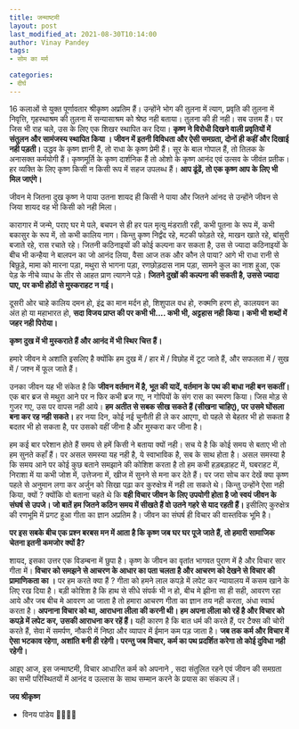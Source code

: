 ```yaml
---
title: जन्माष्टमी
layout: post
last_modified_at: 2021-08-30T10:14:00
author: Vinay Pandey
tags:
- सोम का मर्म

categories:
- दीर्घ
---
```

16 कलाओं से युक्त पूर्णावतार श्रीकृष्ण अप्रतिम हैं। उन्होंने भोग की तुलना में त्याग, प्रवृति की तुलना में निवृत्ति, गृहस्थाश्रम की तुलना में सन्यासाश्रम को श्रेष्ठ नही बताया। तुलना की ही नही। सब उत्तम हैं। पर जिस भी राह चले, उस के लिए एक शिखर स्थापित कर दिया। **कृष्ण ने विरोधी दिखने वाली प्रवृतियों में संतुलन और सामंजस्य स्थापित किया । जीवन में इतनी विविधता और ऐसी समग्रता, दोनों ही कहीं और दिखाई नही पड़ती।** उद्धव के कृष्ण ज्ञानी हैं, तो राधा के कृष्ण प्रेमी हैं। सूर के बाल गोपाल हैं, तो तिलक के अनासक्त कर्मयोगी हैं।  कृष्णमूर्ति के कृष्ण दार्शनिक हैं तो ओशो के कृष्ण आनंद एवं उत्सव के जीवंत प्रतीक। हर व्यक्ति के लिए कृष्ण किसी न किसी रूप में सहज उपलब्ध हैं। **आप ढूंढें, तो एक कृष्ण आप के लिए भी मिल जाएंगे।**

जीवन मे जितना दुख कृष्ण ने पाया उतना शायद ही किसी ने पाया और जितने आंनद से उन्होंने जीवन से जिया शायद वह भी किसी को नही मिला।  

कारागार में जन्मे, पराए घर मे पले, बचपन से ही हर पल मृत्यु मंडराती रही, कभी पूतना के रूप में, कभी बकासुर के रूप में, तो कभी कालिय नाग। किन्तु कृष्ण निर्द्वंद रहे, मटकी फोड़ते रहे, माखन खाते रहे, बांसुरी बजाते रहे, रास रचाते रहे। जितनी कठिनाइयों की कोई कल्पना कर सकता है, उस से ज्यादा कठिनाइयों के बीच भी कन्हैया ने बालपन का जो आनंद लिया, वैसा आज तक और कौन ले पाया? आगे भी राधा रानी से बिछुड़े, मामा को मारना पड़ा, मथुरा से भागना पड़ा, रणछोड़दास नाम पड़ा, सामने कुल का नाश हुआ, एक पेड़ के नीचे व्याध के तीर से आहत प्राण त्यागने पड़े। **जितने दुखों की कल्पना की सकती है, उससे ज्यादा पाए, पर कभी होंठों से मुस्कराहट न गई।**

दूसरी ओर चाहे कालिय दमन हो, इंद्र का मान मर्दन हो, शिशुपाल वध हो, रुक्मणि हरण हो, कालयवन का अंत हो या महाभारत हो, **सदा विजय प्राप्त की पर कभी भी.... कभी भी, अट्टहास नही किया। कभी भी शब्दों में जहर नही पिरोया।**

**कृष्ण दुख में भी मुस्कराते हैं और आनंद में भी स्थिर चित्त हैं।** 

हमारे जीवन मे अशांति इसलिए है क्योंकि हम दुख में / हार में / विछोह में टूट जाते हैं, और सफलता में / सुख में / जश्न में फूल जाते हैं। 

उनका जीवन यह भी संकेत है कि **जीवन वर्तमान में है, भूत की यादें, वर्तमान के पथ की बाधा नही बन सकतीं।** एक बार ब्रज से मथुरा आने पर न फिर कभी ब्रज गए, न गोपियों के संग रास का स्मरण किया। जिस मोड़ से गुजर गए, उस पर वापस नही आये। **हम अतीत से सबक सीख सकते हैं (सीखना चाहिए), पर उसमे घोंसला बना कर रह नही सकते।** हर नया दिन, कोई नई चुनौती ही ले कर आएगा, वो पहले से बेहतर भी हो सकता है बदतर भी हो सकता है, पर उसको वहीं जीना है और मुस्करा कर जीना है। 

हम कई बार परेशान होते हैं समय से हमें किसी ने बताया क्यों नही। सच ये है कि कोई समय से बताए भी तो हम सुनते कहाँ हैं। पर असल समस्या यह नही है, ये स्वाभाविक है, सब के साथ होता है। असल समस्या है कि समय आने पर कोई कुछ बताने समझाने की कोशिश करता है तो हम कभी हड़बड़ाहट में, घबराहट में, निराशा में या कभी जोश में, उत्तेजना में, खीज में सुनने से मना कर देते हैं। पर जरा सोच कर देखें क्या कृष्ण पहले से अनुमान लगा कर अर्जुन को सिखा पढ़ा कर कुरुक्षेत्र में नही ला सकते थे। किन्तु उन्होंने ऐसा नही किया, क्यों ? क्योंकि वो बताना चहते थे कि **वही विचार जीवन के लिए उपयोगी होता है जो स्वयं जीवन के संघर्ष से उपजे। जो बातें हम जितने कठिन समय में सीखते हैं वो उतने गहरे से याद रहती हैं।** इसीलिए कुरुक्षेत्र की रणभूमि में प्रगट हुआ गीता का ज्ञान अप्रतिम है। जीवन का संघर्ष ही विचार की वास्तविक भूमि है। 

**पर इस सबके बीच एक प्रश्न बरबस मन में आता है कि कृष्ण जब घर घर पूजे जाते हैं,  तो हमारी सामाजिक चेतना इतनी कमजोर क्यों है?** 

शायद, इसका उत्तर एक विडम्बना में छुपा है। कृष्ण के जीवन का वृतांत भागवत पुराण में है और विचार सार गीता में। **विचार को समझने से आचरण के आधार का पता चलता है और आचरण को देखने से विचार की प्रामाणिकता का ।**  पर हम करते क्या हैं ? गीता को हमने लाल कपड़े में लपेट कर न्यायालय में कसम खाने के लिए रख दिया है। बड़ी कोशिश है कि हाथ से सीधे संपर्क भी न हो, बीच मे झीना सा ही सही, आवरण रहा आये और जब  बीच मे आवरण आ जाता है  तो हमारा आचरण गीता का ज्ञान तय नही करता, अंधा स्वार्थ करता है। **अपनाना विचार को था, आराधना लीला की करनी थी। हम अपना लीला को रहें है और विचार को कपड़े में लपेट कर, उसकी आराधना कर रहें हैं।** यही कारण है कि बात धर्म की करते हैं, पर टैक्स की चोरी करते हैं, सेवा में समर्पण, नौकरी में निष्ठा और व्यापार में ईमान कम पड़ जाता है। **जब तक कर्म और विचार में ऐसा भटकाव रहेगा, अशांति बनी ही रहेगी। परन्तु जब विचार, कर्म का पथ प्रदर्शित करेगा तो कोई दुविधा नही रहेगी।** 

आइए आज, इस जन्माष्टमी, विचार आधारित कर्म को अपनाने , सदा संतुलित रहने एवं जीवन की समग्रता का सभी परिस्थितयों में आनंद व उल्लास के साथ सम्मान करने के प्रयास का संकल्प लें।

**जय श्रीकृष्ण**

- विनय पांडेय
🙏🌷🌷🙏


